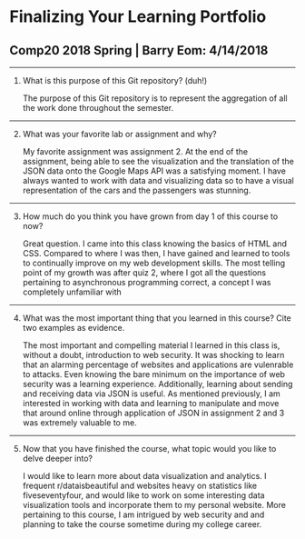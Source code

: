 # Finalizing Your Learning Portfolio

## Comp20 2018 Spring | Barry Eom: 4/14/2018
---
1. What is this purpose of this Git repository? (duh!)

    The purpose of this Git repository is to represent the aggregation of all the work done throughout the semester.

---
2. What was your favorite lab or assignment and why?

    My favorite assignment was assignment 2. At the end of the assignment, being able to see the visualization and the 
    translation of the JSON data onto the Google Maps API was a satisfying moment. I have always wanted to work with 
    data and visualizing data so to have a visual representation of the cars and the passengers was stunning. 


---
3. How much do you think you have grown from day 1 of this course to now?

    Great question. I came into this class knowing the basics of HTML and CSS.
    Compared to where I was then, I have gained and learned to tools to
    continually improve on my web development skills. The most telling point
    of my growth was after quiz 2, where I got all the questions pertaining 
    to asynchronous programming correct, a concept I was completely unfamiliar with

---
4. What was the most important thing that you learned in this course? Cite two examples as evidence.

    The most important and compelling material I learned in this class is, 
    without a doubt, introduction to web security. It was shocking to 
    learn that an alarming percentage of websites and applications 
    are vulenrable to attacks. Even knowing the bare minimum on the importance
    of web security was a learning experience. Additionally, learning
    about sending and receiving data via JSON is useful. As mentioned
    previously, I am interested in working with data and learning to 
    manipulate and move that around online through application of JSON
    in assignment 2 and 3 was extremely valuable to me.

---
5. Now that you have finished the course, what topic would you like to delve deeper into?

    I would like to learn more about data visualization and analytics.
    I frequent r/dataisbeautiful and websites heavy on statistics like 
    fiveseventyfour, and would like to work on some interesting data 
    visualization tools and incorporate them to my personal website.
    More pertaining to this course, I am intrigued by web security and
    and planning to take the course sometime during my college career.

